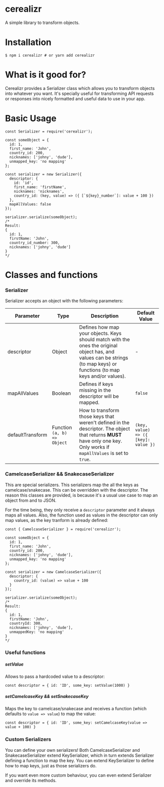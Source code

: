 # cerealizr

A simple library to transform objects.

# Installation

```
$ npm i cerealizr # or yarn add cerealizr
```

# What is it good for?

Cerealizr provides a Serializer class which allows you to transform objects into whatever you want. It's specially useful for transforming API requests or responses into nicely formatted and useful data to use in your app.

# Basic Usage

```
const Serializer = require('cerealizr');

const someObject = {
  id: 1,
  first_name: 'John',
  country_id: 200,
  nicknames: ['johny', 'dude'],
  unmapped_key: 'no mapping'
};

const serializer = new Serializer({
  descriptor: {
    id: 'id',
    first_name: 'firstName',
    nicknames: 'nicknames',
    country_id: (key, value) => ({ [`${key}_number`]: value + 100 })
  },
  mapAllValues: false
});

serializer.serialize(someObject);
/*
Result:
{
  id: 1,
  firstName: 'John',
  country_id_number: 300,
  nicknames: ['johny', 'dude']
}
*/
```

# Classes and functions

### Serializer

Serializer accepts an object with the following parameters:

| Parameter        | Type                        | Description                                                                                                                                                              | Default Value                        |
| ---------------- | --------------------------- | ------------------------------------------------------------------------------------------------------------------------------------------------------------------------ | ------------------------------------ |
| descriptor       | Object                      | Defines how map your objects. Keys should match with the ones the original object has, and values can be strings (to map keys) or functions (to map keys and/or values). | -                                    |
| mapAllValues     | Boolean                     | Defines if keys missing in the descriptor will be mapped.                                                                                                                | `false`                              |
| defaultTransform | Function `(a, b) => Object` | How to transform those keys that weren't defined in the descriptor. The object that returns **MUST** have only one key. Only works if `mapAllValues` is set to `true`.   | `(key, value) => ({ [key]: value })` |

### CamelcaseSerializer && SnakecaseSerializer

This are special serializers. This serializers map the all the keys as camelcase/snakecase. This can be overridden with the descriptor. The reason this classes are provided, is because it's a usual use case to map an object from and to JSON.

For the time being, they only receive a `descriptor` parameter and it always maps all values.
Also, the function used as values in the descriptor can only map values, as the key tranform is already defined:

```
const { CamelcaseSerializer } = require('cerealizr');

const someObject = {
  id: 1,
  first_name: 'John',
  country_id: 200,
  nicknames: ['johny', 'dude'],
  unmapped_key: 'no mapping'
};

const serializer = new CamelcaseSerializer({
  descriptor: {
    country_id: (value) => value + 100
  }
});

serializer.serialize(someObject);
/*
Result:
{
  id: 1,
  firstName: 'John',
  countryId: 300,
  nicknames: ['johny', 'dude'],
  unmappedKey: 'no mapping'
}
*/
```

### Useful functions

##### setValue

Allows to pass a hardcoded value to a descriptor:

```
const descriptor = { id: 'ID', some_key: setValue(1000) }
```

##### setCamelcaseKey && setSnakecaseKey

Maps the key to camelcase/snakecase and receives a function (which defaults to `value => value`) to map the value:

```
const descriptor = { id: 'ID', some_key: setCamelcaseKey(value => value + 100) }
```

### Custom Serializers

You can define your own serializers! Both CamelcaseSerializer and SnakecaseSerializer extend KeySerializer, which in turn extends Serializer defining a function to map the key. You can extend KeySerializer to define how to map keys, just as those serializers do.

If you want even more custom behaviour, you can even extend Serializer and override its methods.
